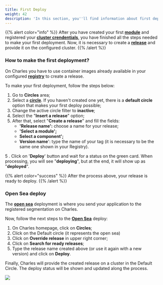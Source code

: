 ```yaml
---
title: First Deploy
weight: 42
description: 'In this section, you''ll find information about first deploy.'
---
```



{{% alert color="info" %}}
After you have created your first [**module**](/get-started/creating-your-first-module/overview/) and registered your [**cluster crendentials**,](/get-started/defining-a-workspace/deploy-environment/) you have finished all the steps needed to make your first deployment. Now, it is necessary to create a [**release**](/reference/releases/) and provide it on the configured cluster.
{{% /alert %}}

### How to make the first deployment? 

On Charles you have to use container images already available in your configured [**registry**](/reference/circles/) to create a release.

To make your first deployment, follow the steps below: 

1. Go to **Circles** area;
2. Select a [**circle**](/reference/circles/). If you haven't created one yet, there is a **default circle** option that makes your first deploy possible; 
3. Change the active circle filter to **inactive**;
4. Select the "**Insert a release**" option;
5. After that, select "**Create a release**" and fill the fields: 
   * **'Release name':** choose a name for your release;
   * **'Select a module';**
   * **Select a component';**
   * **Version name**': type the name of your tag \(it is necessary to be the same one shown in your Registry\). 

5 . Click on '**Deploy**' button and wait for a status on the green card. When processing, you will see "**deploying**", but at the end, it will show up as "**deployed**".

{{% alert color="success" %}}
After the process above, your release is ready to deploy. 
{{% /alert %}}

### Open Sea deploy

The [**open sea**](/key-concepts/) deployment is where you send your application to the registered segmentation on Charles.

Now, follow the next steps to the [**Open Sea**](/key-concepts/) deploy:

1. On Charles homepage, click on **Circles**; 
2. Click on the Default circle \(it represents the open sea\) 
3. Click on **Override release** in upper right corner; 
4. Click on **Search for ready releases**;
5. Type the release name created above \(or use it again with a new version\) and click on **Deploy**.

Finally, Charles will provide the created release on a cluster in the Default Circle. The deploy status will be shown and updated along the process.

![](/shared/circle_deploy_default.gif)
